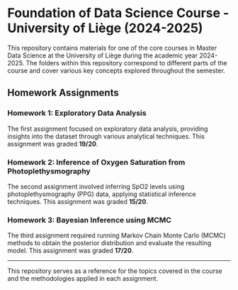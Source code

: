 # Foundation of Data Science Course - University of Liège (2024-2025)

This repository contains materials for one of the core courses in Master Data Science at the University of Liège during the academic year 2024-2025. The folders within this repository correspond to different parts of the course and cover various key concepts explored throughout the semester.

## Homework Assignments

### Homework 1: Exploratory Data Analysis
The first assignment focused on exploratory data analysis, providing insights into the dataset through various analytical techniques. This assignment was graded **19/20**.

### Homework 2: Inference of Oxygen Saturation from Photoplethysmography
The second assignment involved inferring SpO2 levels using photoplethysmography (PPG) data, applying statistical inference techniques. This assignment was graded **15/20**.

### Homework 3: Bayesian Inference using MCMC
The third assignment required running Markov Chain Monte Carlo (MCMC) methods to obtain the posterior distribution and evaluate the resulting model. This assignment was graded **17/20**.

---
This repository serves as a reference for the topics covered in the course and the methodologies applied in each assignment.

